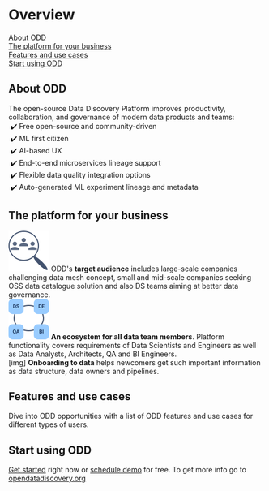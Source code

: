 # Overview
[About ODD](#about-odd) \
[The platform for your business](#the-platform-for-your-business) \
[Features and use cases](#features-and-use-cases) \
[Start using ODD](#start-using-odd)
## About ODD
The open-source Data Discovery Platform improves productivity, collaboration, and governance of modern data products and teams: \
 ✔️ Free open-source and community-driven \
 ✔️ ML first citizen \
 ✔️ AI-based UX \
 ✔️ End-to-end microservices lineage support \
 ✔️ Flexible data quality integration options \
 ✔️ Auto-generated ML experiment lineage and metadata

## The platform for your business
![](.gitbook/img/audience.svg) ODD's **target audience** includes large-scale 
companies challenging data mesh concept,
small and mid-scale companies seeking 
OSS data catalogue solution and also
DS teams
aiming at better data governance. \
![](.gitbook/img/alltogether.svg) **An ecosystem for all data team members**. Platform functionality covers requirements of Data Scientists and Engineers as well as Data Analysts, Architects, QA and BI Engineers. \
[img] **Onboarding to data** helps newcomers get such important information as data structure, data owners and pipelines.

## Features and use cases 
Dive into ODD opportunities with a list of ODD features and use cases for different types of users.
## Start using ODD
[Get started](https://github.com/opendatadiscovery/odd-platform/blob/main/docker/README.md) right now or [schedule demo](https://calendly.com/germanosin/opendatadiscovery-demo?month=2022-01) for free. To get more info go to [opendatadiscovery.org](https://opendatadiscovery.org/)


<!---
> Open Data Discovery makes all your data entities reliable, observable, and easily discoverable.
-->
